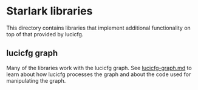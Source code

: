 # Starlark libraries

This directory contains libraries that implement additional functionality on top
of that provided by lucicfg.

## lucicfg graph

Many of the libraries work with the lucicfg graph. See
[lucicfg-graph.md](lucicfg-graph.md) to learn about how lucicfg
processes the graph and about the code used for manipulating the graph.
